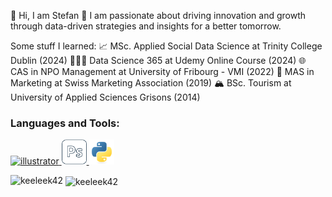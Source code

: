 👋 Hi, I am Stefan
👀 I am passionate about driving innovation and growth through data-driven strategies and insights for a better tomorrow.

Some stuff I learned:
📈 MSc. Applied Social Data Science at Trinity College Dublin (2024)
👨🏻‍💻 Data Science 365 at Udemy Online Course (2024)
🌐 CAS in NPO Management at University of Fribourg - VMI (2022)
🎯 MAS in Marketing at Swiss Marketing Association (2019)
🏔️ BSc. Tourism at University of Applied Sciences Grisons (2014)

<h3 align="left">Languages and Tools:</h3>
<p align="left"> <a href="https://www.adobe.com/in/products/illustrator.html" target="_blank" rel="noreferrer"> <img src="https://www.vectorlogo.zone/logos/adobe_illustrator/adobe_illustrator-icon.svg" alt="illustrator" width="40" height="40"/> </a> <a href="https://www.photoshop.com/en" target="_blank" rel="noreferrer"> <img src="https://raw.githubusercontent.com/devicons/devicon/master/icons/photoshop/photoshop-line.svg" alt="photoshop" width="40" height="40"/> </a> <a href="https://www.python.org" target="_blank" rel="noreferrer"> <img src="https://raw.githubusercontent.com/devicons/devicon/master/icons/python/python-original.svg" alt="python" width="40" height="40"/> </a> </p>

<p><img align="left" src="https://github-readme-stats.vercel.app/api/top-langs?username=keeleek42&show_icons=true&locale=en&layout=compact" alt="keeleek42" /></p>

<p>&nbsp;<img align="center" src="https://github-readme-stats.vercel.app/api?username=keeleek42&show_icons=true&locale=en" alt="keeleek42" /></p>
